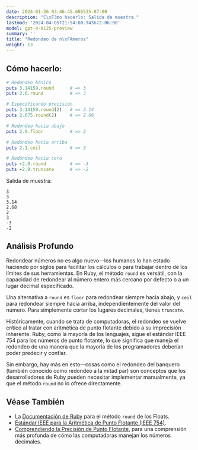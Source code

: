 ```yaml
---
date: 2024-01-26 03:46:45.605535-07:00
description: "C\xF3mo hacerlo: Salida de muestra."
lastmod: '2024-04-05T21:54:00.943672-06:00'
model: gpt-4-0125-preview
summary: ''
title: "Redondeo de n\xFAmeros"
weight: 13
---
```


## Cómo hacerlo:
```Ruby
# Redondeo básico
puts 3.14159.round      # => 3
puts 2.6.round          # => 3

# Especificando precisión
puts 3.14159.round(2)   # => 3.14
puts 2.675.round(2)     # => 2.68

# Redondeo hacia abajo
puts 2.9.floor          # => 2

# Redondeo hacia arriba
puts 2.1.ceil           # => 3

# Redondeo hacia cero
puts -2.9.round         # => -3
puts -2.9.truncate      # => -2
```

Salida de muestra:
```
3
3
3.14
2.68
2
3
-3
-2
```

## Análisis Profundo
Redondear números no es algo nuevo—los humanos lo han estado haciendo por siglos para facilitar los cálculos o para trabajar dentro de los límites de sus herramientas. En Ruby, el método `round` es versátil, con la capacidad de redondear al número entero más cercano por defecto o a un lugar decimal especificado.

Una alternativa a `round` es `floor` para redondear siempre hacia abajo, y `ceil` para redondear siempre hacia arriba, independientemente del valor del número. Para simplemente cortar los lugares decimales, tienes `truncate`.

Históricamente, cuando se trata de computadoras, el redondeo se vuelve crítico al tratar con aritmética de punto flotante debido a su imprecisión inherente. Ruby, como la mayoría de los lenguajes, sigue el estándar IEEE 754 para los números de punto flotante, lo que significa que maneja el redondeo de una manera que la mayoría de los programadores deberían poder predecir y confiar.

Sin embargo, hay más en esto—cosas como el redondeo del banquero (también conocido como redondeo a la mitad par) son conceptos que los desarrolladores de Ruby pueden necesitar implementar manualmente, ya que el método `round` no lo ofrece directamente.

## Véase También
- La [Documentación de Ruby](https://ruby-doc.org/core-3.0.0/Float.html#method-i-round) para el método `round` de los Floats.
- [Estándar IEEE para la Aritmética de Punto Flotante (IEEE 754)](https://ieeexplore.ieee.org/document/4610935).
- [Comprendiendo la Precisión de Punto Flotante](https://floating-point-gui.de/), para una comprensión más profunda de cómo las computadoras manejan los números decimales.
